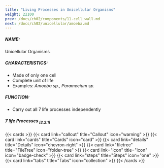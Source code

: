 ```yaml
---
title: "Living Processes in Unicellular Organisms"
weight: 22100
prev: /docs/ch02/components/11-cell_wall.md
next: /docs/ch02/unicellular/amoeba.md
---
```


##### **NAME**: 
Unicellular Organisms  

##### **CHARACTERISTICS**:
- Made of only one cell  
- Complete unit of life  
- Examples: *Amoeba sp.*, *Paramecium sp.* 

##### **FUNCTION**:
- Carry out all 7 life processes independently

##### 7 life Processes <sub>[2.2.1]</sub>

{{< cards >}}
  {{< card link="callout" title="Callout" icon="warning" >}}
  {{< card link="cards" title="Cards" icon="card" >}}
  {{< card link="details" title="Details" icon="chevron-right" >}}
  {{< card link="filetree" title="FileTree" icon="folder-tree" >}}
  {{< card link="icon" title="Icon" icon="badge-check" >}}
  {{< card link="steps" title="Steps" icon="one" >}}
  {{< card link="tabs" title="Tabs" icon="collection" >}}
{{< /cards >}}